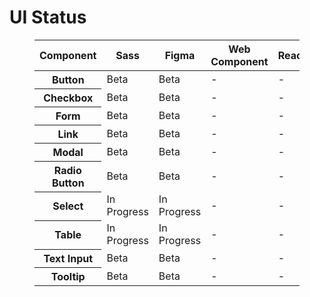 # UI Status

<figure class="ods-table--figure">
  <table class="ods-table">
    <thead>
      <th scope="column">
        Component
      </th>
      <th scope="column">
        Sass
      </th>
      <th scope="column">
        Figma
      </th>
      <th scope="column">
        Web Component
      </th>
      <th scope="column">
        React
      </th>
    </thead>
    <tbody>
      <tr>
        <th scope="row">
          Button
        </th>
        <td>
          Beta
        </td>
        <td>
          Beta
        </td>
        <td>
          -
        </td>
        <td>
          -
        </td>
      </tr>
      <tr>
        <th scope="row">
          Checkbox
        </th>
        <td>
          Beta
        </td>
        <td>
          Beta
        </td>
        <td>
          -
        </td>
        <td>
          -
        </td>
      </tr>
      <tr>
        <th scope="row">
          Form
        </th>
        <td>
          Beta
        </td>
        <td>
          Beta
        </td>
        <td>
          -
        </td>
        <td>
          -
        </td>
      </tr>
      <tr>
        <th scope="row">
          Link
        </th>
        <td>
          Beta
        </td>
        <td>
          Beta
        </td>
        <td>
          -
        </td>
        <td>
          -
        </td>
      </tr>
      <tr>
        <th scope="row">
          Modal
        </th>
        <td>
          Beta
        </td>
        <td>
          Beta
        </td>
        <td>
          -
        </td>
        <td>
          -
        </td>
      </tr>
      <tr>
        <th scope="row">
          Radio Button
        </th>
        <td>
          Beta
        </td>
        <td>
          Beta
        </td>
        <td>
          -
        </td>
        <td>
          -
        </td>
      </tr>
      <tr>
        <th scope="row">
          Select
        </th>
        <td>
          In Progress
        </td>
        <td>
          In Progress
        </td>
        <td>
          -
        </td>
        <td>
          -
        </td>
      </tr>
      <tr>
        <th scope="row">
          Table
        </th>
        <td>
          In Progress
        </td>
        <td>
          In Progress
        </td>
        <td>
          -
        </td>
        <td>
          -
        </td>
      </tr>
      <tr>
        <th scope="row">
          Text Input
        </th>
        <td>
          Beta
        </td>
        <td>
          Beta
        </td>
        <td>
          -
        </td>
        <td>
          -
        </td>
      </tr>
      <tr>
        <th scope="row">
          Tooltip
        </th>
        <td>
          Beta
        </td>
        <td>
          Beta
        </td>
        <td>
          -
        </td>
        <td>
          -
        </td>
      </tr>
    </tbody>
  </table>
